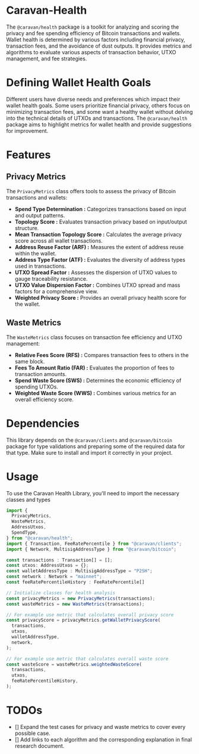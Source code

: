 # Caravan-Health

The `@caravan/health` package is a toolkit for analyzing and scoring the privacy and fee spending efficiency of Bitcoin transactions and wallets. Wallet health is determined by various factors including financial privacy, transaction fees, and the avoidance of dust outputs. It provides metrics and algorithms to evaluate various aspects of transaction behavior, UTXO management, and fee strategies.

# Defining Wallet Health Goals

Different users have diverse needs and preferences which impact their wallet health goals. Some users prioritize financial privacy, others focus on minimizing transaction fees, and some want a healthy wallet without delving into the technical details of UTXOs and transactions. The `@caravan/health ` package aims to highlight metrics for wallet health and provide suggestions for improvement.

# Features

## Privacy Metrics

The `PrivacyMetrics` class offers tools to assess the privacy of Bitcoin transactions and wallets:

- **Spend Type Determination  :** Categorizes transactions based on input and output patterns.
- **Topology Score  :** Evaluates transaction privacy based on input/output structure.
- **Mean Transaction Topology Score  :** Calculates the average privacy score across all wallet transactions.
- **Address Reuse Factor (ARF)  :** Measures the extent of address reuse within the wallet.
- **Address Type Factor (ATF)  :** Evaluates the diversity of address types used in transactions.
- **UTXO Spread Factor  :** Assesses the dispersion of UTXO values to gauge traceability resistance.
- **UTXO Value Dispersion Factor  :** Combines UTXO spread and mass factors for a comprehensive view.
- **Weighted Privacy Score  :** Provides an overall privacy health score for the wallet.

## Waste Metrics

The `WasteMetrics` class focuses on transaction fee efficiency and UTXO management:

- **Relative Fees Score (RFS)  :** Compares transaction fees to others in the same block.
- **Fees To Amount Ratio (FAR)  :** Evaluates the proportion of fees to transaction amounts.
- **Spend Waste Score (SWS)  :** Determines the economic efficiency of spending UTXOs.
- **Weighted Waste Score (WWS)  :** Combines various metrics for an overall efficiency score.

# Dependencies

This library depends on the `@caravan/clients` and `@caravan/bitcoin` package for type validations and preparing some of the required data for that type. Make sure to install and import it correctly in your project.

# Usage

To use the Caravan Health Library, you'll need to import the necessary classes and types

```javascript
import {
  PrivacyMetrics,
  WasteMetrics,
  AddressUtxos,
  SpendType,
} from "@caravan/health";
import { Transaction, FeeRatePercentile } from "@caravan/clients";
import { Network, MultisigAddressType } from "@caravan/bitcoin";

const transactions : Transaction[] = [];
const utxos: AddressUtxos = {};
const walletAddressType : MultisigAddressType = "P2SH";
const network : Network = "mainnet";
const feeRatePercentileHistory : FeeRatePercentile[]

// Initialize classes for health analysis
const privacyMetrics = new PrivacyMetrics(transactions);
const wasteMetrics = new WasteMetrics(transactions);

// For example use metric that calculates overall privacy score
const privacyScore = privacyMetrics.getWalletPrivacyScore(
  transactions,
  utxos,
  walletAddressType,
  network,
);

// For example use metric that calculates overall waste score
const wasteScore = wasteMetrics.weightedWasteScore(
  transactions,
  utxos,
  feeRatePercentileHistory,
);
```

# TODOs

- [] Expand the test cases for privacy and waste metrics to cover every possible case.
- [] Add links to each algorithm and the corresponding explanation in final research document.
